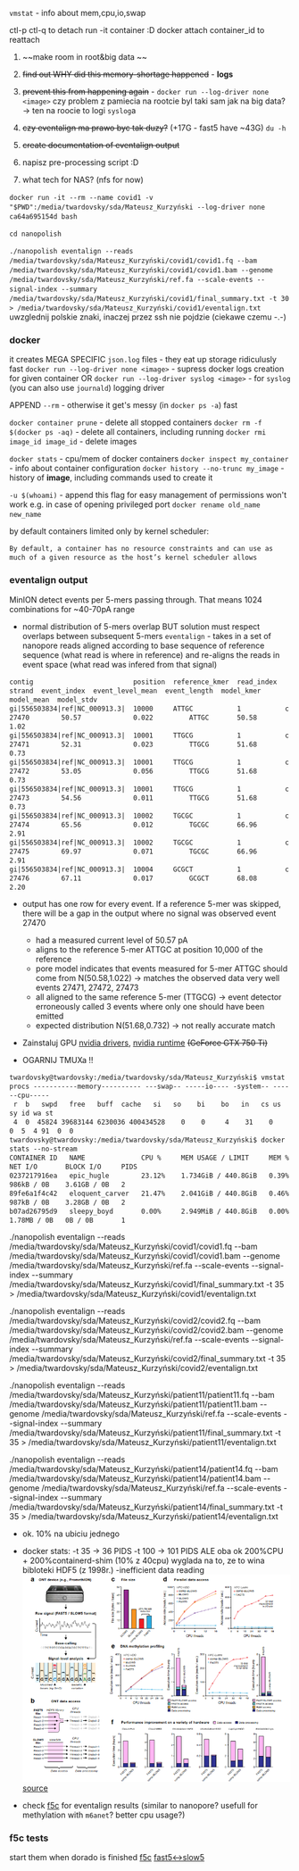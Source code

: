   `vmstat` - info about mem,cpu,io,swap
  
ctl-p ctl-q to detach run -it container :D
docker attach container_id to reattach

1. ~~make room in root&big data ~~
2. ~~find out WHY did this memory-shortage happened~~ - **logs**
3. ~~prevent this from happening again~~ - `docker run --log-driver none <image>`
czy problem z pamiecia na rootcie byl taki sam jak na big data? -> ten na roocie to logi `syslog`a

4. ~~czy eventalign ma prawo byc tak duzy?~~ (+17G - fast5 have ~43G)  `du -h`
5. ~~create documentation of eventalign output~~
6. napisz pre-processing script :D

7. what tech for NAS? (nfs for now)


`docker run -it --rm --name covid1 -v "$PWD":/media/twardovsky/sda/Mateusz_Kurzyński --log-driver none ca64a695154d bash`

`cd nanopolish`

`./nanopolish eventalign --reads /media/twardovsky/sda/Mateusz_Kurzyński/covid1/covid1.fq --bam /media/twardovsky/sda/Mateusz_Kurzyński/covid1/covid1.bam --genome /media/twardovsky/sda/Mateusz_Kurzyński/ref.fa --scale-events --signal-index --summary /media/twardovsky/sda/Mateusz_Kurzyński/covid1/final_summary.txt -t 30 > /media/twardovsky/sda/Mateusz_Kurzyński/covid1/eventalign.txt`
	uwzglednij polskie znaki, inaczej przez ssh nie pojdzie (ciekawe czemu -.-)

### docker
it creates MEGA SPECIFIC `json.log` files - they eat up storage ridiculusly fast
`docker run --log-driver none <image>` - supress docker logs creation for given container
OR
`docker run --log-driver syslog <image>` - for `syslog` (you can also use `journald`) logging driver

APPEND `--rm` - otherwise it get's messy (in `docker ps -a`) fast 

`docker container prune` - delete all stopped containers
`docker rm -f $(docker ps -aq)` - delete all containers, including running
`docker rmi image_id image_id` - delete images

`docker stats` - cpu/mem of docker containers
`docker inspect my_container` - info about container configuration
`docker history --no-trunc my_image` - history of **image**, including commands used to create it

`-u $(whoami)` - append this flag for easy management of permissions
	won't work e.g. in case of opening privileged port
`docker rename old_name new_name`

by default containers limited only by kernel scheduler:
```
By default, a container has no resource constraints and can use as much of a given resource as the host’s kernel scheduler allows
```


### eventalign output
MinION detect events per 5-mers passing through.
That means 1024 combinations for ~40-70pA range
- normal distribution of 5-mers overlap BUT solution must respect overlaps between subsequent 5-mers
`eventalign` - takes in a set of nanopore reads aligned according to base sequence of reference sequence (what read is where in reference) and re-aligns the reads in event space (what read was infered from that signal)
```
contig                         position  reference_kmer  read_index  strand  event_index  event_level_mean  event_length  model_kmer  model_mean  model_stdv
gi|556503834|ref|NC_000913.3|  10000     ATTGC           1           c       27470        50.57             0.022         ATTGC       50.58       1.02
gi|556503834|ref|NC_000913.3|  10001     TTGCG           1           c       27471        52.31             0.023         TTGCG       51.68       0.73
gi|556503834|ref|NC_000913.3|  10001     TTGCG           1           c       27472        53.05             0.056         TTGCG       51.68       0.73
gi|556503834|ref|NC_000913.3|  10001     TTGCG           1           c       27473        54.56             0.011         TTGCG       51.68       0.73
gi|556503834|ref|NC_000913.3|  10002     TGCGC           1           c       27474        65.56             0.012         TGCGC       66.96       2.91
gi|556503834|ref|NC_000913.3|  10002     TGCGC           1           c       27475        69.97             0.071         TGCGC       66.96       2.91
gi|556503834|ref|NC_000913.3|  10004     GCGCT           1           c       27476        67.11             0.017         GCGCT       68.08       2.20
```
- output has one row for every event. If a reference 5-mer was skipped, there will be a gap in the output where no signal was observed
event 27470
	- had a measured current level of 50.57 pA
	- aligns to the reference 5-mer ATTGC at position 10,000 of the reference
	- pore model indicates that events measured for 5-mer ATTGC should come from N(50.58,1.022) -> matches the observed data very well
events 27471, 27472, 27473
	- all aligned to the same reference 5-mer (TTGCG) -> event detector erroneously called 3 events where only one should have been emitted
	- expected distribution N(51.68,0.732) -> not really accurate match


- Zainstaluj GPU [nvidia drivers](https://www.nvidia.com/Download/index.aspx), [nvidia runtime](https://nvidia.github.io/nvidia-container-runtime/)   ~~(GeForce GTX 750 Ti)~~
- OGARNIJ TMUXa !!



```
twardovsky@twardovsky:/media/twardovsky/sda/Mateusz_Kurzyński$ vmstat
procs -----------memory---------- ---swap-- -----io---- -system-- ------cpu-----
 r  b   swpd   free   buff  cache   si   so    bi    bo   in   cs us sy id wa st
 4  0  45824 39683144 6230036 400434528    0    0     4    31    0    0  5  4 91  0  0
twardovsky@twardovsky:/media/twardovsky/sda/Mateusz_Kurzyński$ docker stats --no-stream
CONTAINER ID   NAME              CPU %     MEM USAGE / LIMIT     MEM %     NET I/O       BLOCK I/O     PIDS
0237217916ea   epic_hugle        23.12%    1.734GiB / 440.8GiB   0.39%     986kB / 0B    3.61GB / 0B   2
89fe6a1f4c42   eloquent_carver   21.47%    2.041GiB / 440.8GiB   0.46%     987kB / 0B    3.28GB / 0B   2
b07ad26795d9   sleepy_boyd       0.00%     2.949MiB / 440.8GiB   0.00%     1.78MB / 0B   0B / 0B       1
```


./nanopolish eventalign --reads /media/twardovsky/sda/Mateusz_Kurzyński/covid1/covid1.fq --bam /media/twardovsky/sda/Mateusz_Kurzyński/covid1/covid1.bam --genome /media/twardovsky/sda/Mateusz_Kurzyński/ref.fa --scale-events --signal-index --summary /media/twardovsky/sda/Mateusz_Kurzyński/covid1/final_summary.txt -t 35 > /media/twardovsky/sda/Mateusz_Kurzyński/covid1/eventalign.txt

./nanopolish eventalign --reads /media/twardovsky/sda/Mateusz_Kurzyński/covid2/covid2.fq --bam /media/twardovsky/sda/Mateusz_Kurzyński/covid2/covid2.bam --genome /media/twardovsky/sda/Mateusz_Kurzyński/ref.fa --scale-events --signal-index --summary /media/twardovsky/sda/Mateusz_Kurzyński/covid2/final_summary.txt -t 35 > /media/twardovsky/sda/Mateusz_Kurzyński/covid2/eventalign.txt

./nanopolish eventalign --reads /media/twardovsky/sda/Mateusz_Kurzyński/patient11/patient11.fq --bam /media/twardovsky/sda/Mateusz_Kurzyński/patient11/patient11.bam --genome /media/twardovsky/sda/Mateusz_Kurzyński/ref.fa --scale-events --signal-index --summary /media/twardovsky/sda/Mateusz_Kurzyński/patient11/final_summary.txt -t 35 > /media/twardovsky/sda/Mateusz_Kurzyński/patient11/eventalign.txt

./nanopolish eventalign --reads /media/twardovsky/sda/Mateusz_Kurzyński/patient14/patient14.fq --bam /media/twardovsky/sda/Mateusz_Kurzyński/patient14/patient14.bam --genome /media/twardovsky/sda/Mateusz_Kurzyński/ref.fa --scale-events --signal-index --summary /media/twardovsky/sda/Mateusz_Kurzyński/patient14/final_summary.txt -t 35 > /media/twardovsky/sda/Mateusz_Kurzyński/patient14/eventalign.txt


- ok. 10% na ubiciu jednego
- docker stats:
	-t 35 -> 36 PIDS
	-t 100 -> 101 PIDS
	ALE oba ok 200%CPU + 200%containerd-shim (10% z 40cpu)
wyglada na to, ze to wina bibloteki HDF5 (z 1998r.) -inefficient data reading
![fast5 sobatge via hdf5 library?](./slow5.png)
[source](https://assets.researchsquare.com/files/rs-668517/v1_covered.pdf?c=1663272977)


- check [f5c](https://github.com/hasindu2008/f5c) for eventalign results (similar to nanopore? usefull for methylation with `m6anet`? better cpu usage?)

### f5c tests
start them when dorado is finished
[f5c](https://github.com/hasindu2008/f5c)
[fast5<->slow5](https://hasindu2008.github.io/slow5tools/)